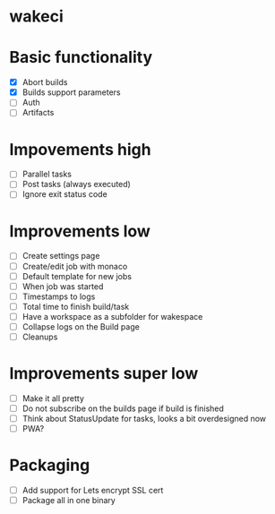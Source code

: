 wakeci
======

# Basic functionality
- [x] Abort builds
- [x] Builds support parameters
- [ ] Auth
- [ ] Artifacts

# Impovements high
- [ ] Parallel tasks
- [ ] Post tasks (always executed)
- [ ] Ignore exit status code

# Improvements low
- [ ] Create settings page
- [ ] Create/edit job with monaco
- [ ] Default template for new jobs
- [ ] When job was started
- [ ] Timestamps to logs
- [ ] Total time to finish build/task
- [ ] Have a workspace as a subfolder for wakespace
- [ ] Collapse logs on the Build page
- [ ] Cleanups

# Improvements super low
- [ ] Make it all pretty
- [ ] Do not subscribe on the builds page if build is finished
- [ ] Think about StatusUpdate for tasks, looks a bit overdesigned now
- [ ] PWA?

# Packaging
- [ ] Add support for Lets encrypt SSL cert
- [ ] Package all in one binary
